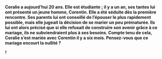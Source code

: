 **Coralie a aujourd’hui 20 ans. Elle est étudiante ; il y a un an, ses tantes lui ont présenté un jeune homme, Corentin. Elle a été séduite dès la première rencontre. Ses parents lui ont conseillé de l’épouser le plus rapidement possible, mais elle jugeait la décision de se marier un peu prématurée. Ils lui ont alors précisé que si elle refusait de construire son avenir grâce à ce mariage, ils ne subviendraient plus à ses besoins. Compte tenu de cela, Coralie s’est mariée avec Corentin il y a six mois. Pensez-vous que ce mariage encourt la nullité ?**

f